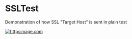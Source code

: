 # SSLTest
Demonstration of how SSL "Target Host" is sent in plain test

[![httpsimage.com](https://httpsimage.com/v2/1d1e8c55-76a6-4c57-b8ff-21f4ef25b05c.png)](https://httpsimage.com)
